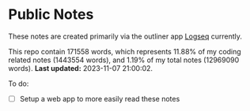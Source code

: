 # Public Notes

These notes are created primarily via the outliner app [Logseq](https://github.com/logseq/logseq) currently.

This repo contain 171558 words, which represents 11.88% of my coding related notes (1443554 words), and 1.19% of my total notes (12969090 words). **Last updated:** 2023-11-07 21:00:02. 

To do:

- [ ] Setup a web app to more easily read these notes
